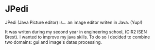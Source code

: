 # JPedi
JPedi (Java Picture editor) is... an image editor writen in Java. (Yup!)

It was writen during my second year in engineering school, (CIR2 ISEN Brest). I wanted to improve my java skills. To do so I decided to combine two domains: gui and image's datas processing.
